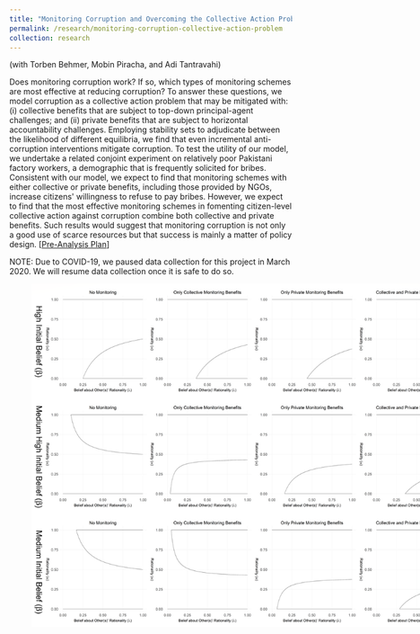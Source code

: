 ```yaml
---
title: "Monitoring Corruption and Overcoming the Collective Action Problem: Experimental Evidence from Pakistan"
permalink: /research/monitoring-corruption-collective-action-problem
collection: research
---
```


(with Torben Behmer, Mobin Piracha, and Adi Tantravahi)

Does monitoring corruption work? If so, which types of monitoring schemes are most effective at reducing corruption? To answer these questions, we model corruption as a collective action problem that may be mitigated with: (i) collective benefits that are subject to top-down principal-agent challenges; and (ii) private benefits that are subject to horizontal accountability challenges. Employing stability sets to adjudicate between the likelihood of different equilibria, we find that even incremental anti-corruption interventions mitigate corruption. To test the utility of our model, we undertake a related conjoint experiment on relatively poor Pakistani factory workers, a demographic that is frequently solicited for bribes. Consistent with our model, we expect to find that monitoring schemes with either collective or private benefits, including those provided by NGOs, increase citizens' willingness to refuse to pay bribes. However, we expect to find that the most effective monitoring schemes in fomenting citizen-level collective action against corruption combine both collective and private benefits. Such results would suggest that monitoring corruption is not only a good use of scarce resources but that success is mainly a matter of policy design. [[Pre-Analysis Plan](https://mikedenly.com//files/DBPT_PAP_Corruption_Pakistan.pdf)]

NOTE: Due to COVID-19, we paused data collection for this project in March 2020. We will resume data collection once it is safe to do so. 

<figure style="width: 769px; height: 550px"  class="align-center">
  <img src="/images/trace_plots.png" alt="" />
</figure>

